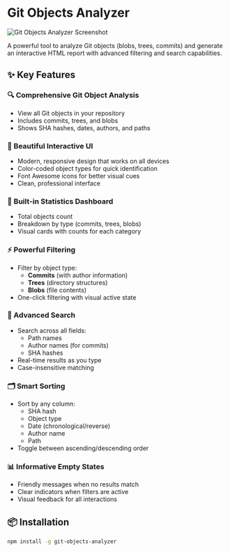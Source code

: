 # Git Objects Analyzer

![Git Objects Analyzer Screenshot](screenshot.png)

A powerful tool to analyze Git objects (blobs, trees, commits) and generate an interactive HTML report with advanced filtering and search capabilities.

## ✨ Key Features

### 🔍 Comprehensive Git Object Analysis
- View all Git objects in your repository
- Includes commits, trees, and blobs
- Shows SHA hashes, dates, authors, and paths

### 🎨 Beautiful Interactive UI
- Modern, responsive design that works on all devices
- Color-coded object types for quick identification
- Font Awesome icons for better visual cues
- Clean, professional interface

### 🔢 Built-in Statistics Dashboard
- Total objects count
- Breakdown by type (commits, trees, blobs)
- Visual cards with counts for each category

### ⚡ Powerful Filtering
- Filter by object type:
  - **Commits** (with author information)
  - **Trees** (directory structures)
  - **Blobs** (file contents)
- One-click filtering with visual active state

### 🔎 Advanced Search
- Search across all fields:
  - Path names
  - Author names (for commits)
  - SHA hashes
- Real-time results as you type
- Case-insensitive matching

### 🗂 Smart Sorting
- Sort by any column:
  - SHA hash
  - Object type
  - Date (chronological/reverse)
  - Author name
  - Path
- Toggle between ascending/descending order

### 📊 Informative Empty States
- Friendly messages when no results match
- Clear indicators when filters are active
- Visual feedback for all interactions

## 📦 Installation

```bash
npm install -g git-objects-analyzer